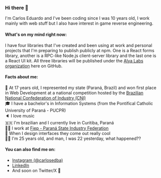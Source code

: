 ### Hi there 👋

I'm Carlos Eduardo and I've been coding since I was 10 years old, I work mainly with web stuff but I also have interest in game reverse engineering.

#### What's on my mind right now:

I have four libraries that I've created and been using at work and personal projects that I'm preparing to publish publicly at npm.
One is a React forms library, another is a RPC-like Node.js client-server library and the last one is a React UI kit.
All three libraries will be published under the [Alya Labs organization](https://github.com/alyalabs) here on GitHub.

#### Facts about me:

🥇  At 17 years old, I represented my state (Paraná, Brazil) and won first place in Web Development at a national competition hosted by the [Brazilian National Confederation of Industry (CNI)](https://www.portaldaindustria.com.br/cni/en/about/)
<br>
🎓  I have a bachelor's in Information Systems (from the Pontifical Catholic University of Paraná - PUCPR)
<br>
🔈  I love music
<br>
🇧🇷  I'm brazilian and I currently live in Curitiba, Paraná
<br>
🧑‍💻  I work at [Fiep - Paraná State Industry Federation](https://www.linkedin.com/company/fiep)
<br>
🍎  When I design interfaces they come out really cool
<br>
👨‍🦳  I'm 25 years old, and man, I was 22 yesterday, what happened??

#### You can also find me on:

- [Instagram (@carlosedba)](https://instagram.com/carlosedba)
- [LinkedIn](https://www.linkedin.com/in/carlosalmeida)
- And soon on Twitter/X 👀

<!--
**carlosedba/carlosedba** is a ✨ _special_ ✨ repository because its `README.md` (this file) appears on your GitHub profile.

Here are some ideas to get you started:
- 🔭 I’m currently working on ...
- 🌱 I’m currently learning ...
- 👯 I’m looking to collaborate on ...
- 🤔 I’m looking for help with ...
- 💬 Ask me about ...
- 📫 How to reach me: ...
- 😄 Pronouns: ...
- ⚡ Fun fact: ...
-->
